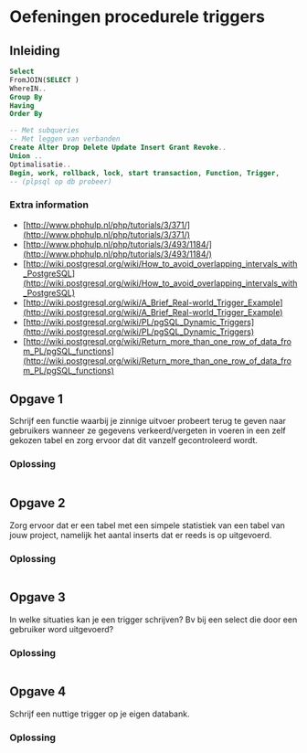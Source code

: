 # Oefeningen procedurele triggers

## Inleiding

```sql
Select
FromJOIN(SELECT )
WhereIN..
Group By
Having
Order By

-- Met subqueries
-- Met leggen van verbanden
Create Alter Drop Delete Update Insert Grant Revoke..
Union ..
Optimalisatie..
Begin, work, rollback, lock, start transaction, Function, Trigger, 
-- (plpsql op db probeer)
```

### Extra information
* [http://www.phphulp.nl/php/tutorials/3/371/](http://www.phphulp.nl/php/tutorials/3/371/)
* [http://www.phphulp.nl/php/tutorials/3/493/1184/](http://www.phphulp.nl/php/tutorials/3/493/1184/)
* [http://wiki.postgresql.org/wiki/How_to_avoid_overlapping_intervals_with_PostgreSQL](http://wiki.postgresql.org/wiki/How_to_avoid_overlapping_intervals_with_PostgreSQL)
* [http://wiki.postgresql.org/wiki/A_Brief_Real-world_Trigger_Example](http://wiki.postgresql.org/wiki/A_Brief_Real-world_Trigger_Example)
* [http://wiki.postgresql.org/wiki/PL/pgSQL_Dynamic_Triggers](http://wiki.postgresql.org/wiki/PL/pgSQL_Dynamic_Triggers)
* [http://wiki.postgresql.org/wiki/Return_more_than_one_row_of_data_from_PL/pgSQL_functions](http://wiki.postgresql.org/wiki/Return_more_than_one_row_of_data_from_PL/pgSQL_functions)

## Opgave 1

Schrijf een functie waarbij je zinnige uitvoer probeert terug te geven naar gebruikers wanneer ze gegevens verkeerd/vergeten in voeren in een zelf gekozen tabel en zorg ervoor dat dit vanzelf gecontroleerd wordt.

### Oplossing

```sql

```

## Opgave 2

Zorg ervoor dat er een tabel met een simpele statistiek van een tabel van jouw project, namelijk het aantal inserts dat er reeds is op uitgevoerd.

### Oplossing

```sql

```

## Opgave 3

In welke situaties kan je een trigger schrijven? Bv bij een select die door een gebruiker word uitgevoerd?

### Oplossing

```sql

```

## Opgave 4
Schrijf een nuttige trigger op je eigen databank.

### Oplossing

```sql

```
